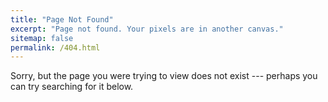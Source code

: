 ```yaml
---
title: "Page Not Found"
excerpt: "Page not found. Your pixels are in another canvas."
sitemap: false
permalink: /404.html
---
```


Sorry, but the page you were trying to view does not exist --- perhaps you can try searching for it below.

<script type="text/javascript">
  var GOOG_FIXURL_LANG = 'en';
  var GOOG_FIXURL_SITE = '{{ site.url }}'
</script>
<script type="text/javascript"
  src="//linkhelp.clients.google.com/tbproxy/lh/wm/fixurl.js">
</script>

<script type="text/javascript">
    var allposts = [];  
    function redirectToCorrectPage() {  
        {% for post in site.posts %}  
            allposts.push("{{ site.url }}{{ post.url }}");  
        {% endfor %}  
        var url = window.location.toString();  
        if (url.slice(-1) === "/") {  
             url = url.slice(0, -1);  
        }  
        var allpostsUpperCase = allposts.map(function(value) {  
            return value.toUpperCase();  
        });  
        var i = allpostsUpperCase.indexOf(url.toUpperCase());  
        if (i != -1) {  
            console.log(allposts[i]);  
            window.location = allposts[i];  
        }  
    }  
window.onload = redirectToCorrectPage; 
</script>